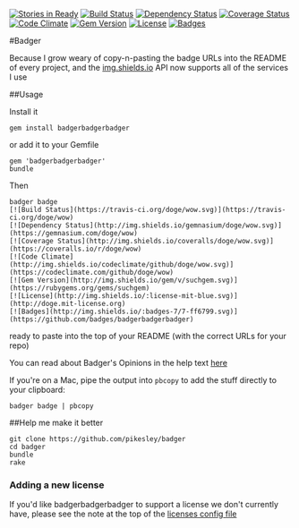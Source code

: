 [![Stories in Ready](https://badge.waffle.io/badges/badgerbadgerbadger.png?label=ready&title=Ready)](https://waffle.io/badges/badgerbadgerbadger)
[![Build Status](https://travis-ci.org/badges/badgerbadgerbadger.svg)](https://travis-ci.org/badges/badgerbadgerbadger)
[![Dependency Status](http://img.shields.io/gemnasium/badges/badgerbadgerbadger.svg)](https://gemnasium.com/badges/badgerbadgerbadger)
[![Coverage Status](http://img.shields.io/coveralls/badges/badgerbadgerbadger.svg)](https://coveralls.io/r/badges/badgerbadgerbadger)
[![Code Climate](http://img.shields.io/codeclimate/github/badges/badgerbadgerbadger.svg)](https://codeclimate.com/github/badges/badgerbadgerbadger)
[![Gem Version](http://img.shields.io/gem/v/badgerbadgerbadger.svg)](https://rubygems.org/gems/badgerbadgerbadger)
[![License](http://img.shields.io/:license-mit-blue.svg)](http://badges.mit-license.org)
[![Badges](http://img.shields.io/:badges-7/7-ff6799.svg)](https://github.com/badges/badgerbadgerbadger)

#Badger

Because I grow weary of copy-n-pasting the badge URLs into the README of every project, and the [img.shields.io](http://img.shields.io) API now supports all of the services I use 

##Usage

Install it

    gem install badgerbadgerbadger

or add it to your Gemfile

    gem 'badgerbadgerbadger'
    bundle
    
Then
 
    badger badge
    [![Build Status](https://travis-ci.org/doge/wow.svg)](https://travis-ci.org/doge/wow)
    [![Dependency Status](http://img.shields.io/gemnasium/doge/wow.svg)](https://gemnasium.com/doge/wow)
    [![Coverage Status](http://img.shields.io/coveralls/doge/wow.svg)](https://coveralls.io/r/doge/wow)
    [![Code Climate](http://img.shields.io/codeclimate/github/doge/wow.svg)](https://codeclimate.com/github/doge/wow)
    [![Gem Version](http://img.shields.io/gem/v/suchgem.svg)](https://rubygems.org/gems/suchgem)
    [![License](http://img.shields.io/:license-mit-blue.svg)](http://doge.mit-license.org)
    [![Badges](http://img.shields.io/:badges-7/7-ff6799.svg)](https://github.com/badges/badgerbadgerbadger)

ready to paste into the top of your README (with the correct URLs for your repo)

You can read about Badger's Opinions in the help text [here](https://github.com/pikesley/badger/blob/master/DESC.md) 

If you're on a Mac, pipe the output into `pbcopy` to add the stuff directly to your clipboard:

    badger badge | pbcopy

##Help me make it better

    git clone https://github.com/pikesley/badger
    cd badger
    bundle
    rake
    
### Adding a new license

If you'd like badgerbadgerbadger to support a license we don't currently have, please see the note at the top of the [licenses config file](https://github.com/badges/badgerbadgerbadger/blob/master/config/licenses.yaml#L6-L7)
